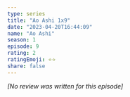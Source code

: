 ```yaml
---
type: series
title: "Ao Ashi 1x9"
date: "2023-04-20T16:44:09"
name: "Ao Ashi"
season: 1
episode: 9
rating: 2
ratingEmoji: ⭐️⭐️
share: false
---
```


_[No review was written for this episode]_
